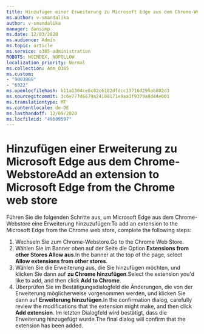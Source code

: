 ```yaml
---
title: Hinzufügen einer Erweiterung zu Microsoft Edge aus dem Chrome-Webstore
ms.author: v-smandalika
author: v-smandalika
manager: dansimp
ms.date: 12/03/2020
ms.audience: Admin
ms.topic: article
ms.service: o365-administration
ROBOTS: NOINDEX, NOFOLLOW
localization_priority: Normal
ms.collection: Adm_O365
ms.custom:
- "9003868"
- "6922"
ms.openlocfilehash: b11a1304ce6c82c6182dfdcc13716d295ab802d3
ms.sourcegitcommit: 3c6e777d6679a24108171e9aa3f9379a8d44e001
ms.translationtype: MT
ms.contentlocale: de-DE
ms.lasthandoff: 12/09/2020
ms.locfileid: "49609597"
---
```

# <a name="add-an-extension-to-microsoft-edge-from-the-chrome-web-store"></a><span data-ttu-id="b2cbc-102">Hinzufügen einer Erweiterung zu Microsoft Edge aus dem Chrome-Webstore</span><span class="sxs-lookup"><span data-stu-id="b2cbc-102">Add an extension to Microsoft Edge from the Chrome web store</span></span>

<span data-ttu-id="b2cbc-103">Führen Sie die folgenden Schritte aus, um Microsoft Edge aus dem Chrome-Webstore eine Erweiterung hinzuzufügen:</span><span class="sxs-lookup"><span data-stu-id="b2cbc-103">To add an extension to the Microsoft Edge from the Chrome web store, complete the following steps:</span></span>

1. <span data-ttu-id="b2cbc-104">Wechseln Sie zum Chrome-Webstore.</span><span class="sxs-lookup"><span data-stu-id="b2cbc-104">Go to the Chrome Web Store.</span></span>
2. <span data-ttu-id="b2cbc-105">Wählen Sie im Banner oben auf der Seite die Option **Extensions from other Stores Allow aus**.</span><span class="sxs-lookup"><span data-stu-id="b2cbc-105">In the banner at the top of the page, select **Allow extensions from other stores**.</span></span>
3. <span data-ttu-id="b2cbc-106">Wählen Sie die Erweiterung aus, die Sie hinzufügen möchten, und klicken Sie dann auf **zu Chrome hinzufügen**.</span><span class="sxs-lookup"><span data-stu-id="b2cbc-106">Select the extension you'd like to add, and then click **Add to Chrome**.</span></span>
4. <span data-ttu-id="b2cbc-107">Überprüfen Sie im Bestätigungsdialogfeld die Änderungen, die von der Erweiterung möglicherweise vorgenommen werden, und klicken Sie dann auf **Erweiterung hinzufügen**.</span><span class="sxs-lookup"><span data-stu-id="b2cbc-107">In the confirmation dialog, carefully review the modifications that the extension might make, and then click **Add extension**.</span></span>
<span data-ttu-id="b2cbc-108">Im letzten Dialogfeld wird bestätigt, dass die Erweiterung hinzugefügt wurde.</span><span class="sxs-lookup"><span data-stu-id="b2cbc-108">The final dialog will confirm that the extension has been added.</span></span>